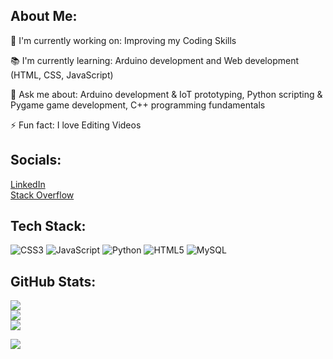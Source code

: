 ## About Me:
🔭 I'm currently working on:
Improving my Coding Skills

📚 I'm currently learning:
Arduino development and Web development (HTML, CSS, JavaScript)

💬 Ask me about:
Arduino development & IoT prototyping, Python scripting & Pygame game development, C++ programming fundamentals

⚡ Fun fact:
I love Editing Videos

## Socials:
[LinkedIn](https://www.linkedin.com/in/saveer-more/)   
[Stack Overflow](https://stackoverflow.com/users/30797017/saveer-more) 

## Tech Stack:
![CSS3](https://img.shields.io/badge/-CSS3-1572B6?logo=css3&style=for-the-badge)
![JavaScript](https://img.shields.io/badge/-JavaScript-F7DF1E?logo=javascript&style=for-the-badge)
![Python](https://img.shields.io/badge/-Python-3776AB?logo=python&style=for-the-badge)
![HTML5](https://img.shields.io/badge/-HTML5-E34F26?logo=html5&style=for-the-badge)
![MySQL](https://img.shields.io/badge/-MySQL-4479A1?logo=mysql&style=for-the-badge)

## GitHub Stats: 
![](https://github-readme-stats.vercel.app/api?username=Saveer2&theme=dark&hide_border=false&include_all_commits=false&count_private=false)<br/>
![](https://github-readme-streak-stats.herokuapp.com/?user=Saveer2&theme=dark&hide_border=false)<br/>
![](https://github-readme-stats.vercel.app/api/top-langs/?username=Saveer2&theme=dark&hide_border=false&include_all_commits=false&count_private=false&layout=compact)

[![](https://visitcount.itsvg.in/api?id=nwaliaez&icon=0&color=0)](https://visitcount.itsvg.in)
